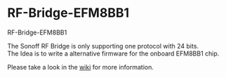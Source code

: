 # RF-Bridge-EFM8BB1
RF-Bridge-EFM8BB1

The Sonoff RF Bridge is only supporting one protocol with 24 bits.<br/>
The Idea is to write a alternative firmware for the onboard EFM8BB1 chip.

Please take a look in the [wiki](https://github.com/Portisch/RF-Bridge-EFM8BB1/wiki) for more information.
